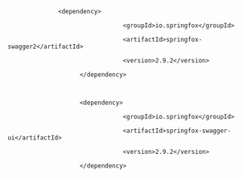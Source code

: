 
                  <dependency>

                                    <groupId>io.springfox</groupId>

                                    <artifactId>springfox-swagger2</artifactId>

                                    <version>2.9.2</version>

                        </dependency>

                        

                        <dependency>

                                    <groupId>io.springfox</groupId>

                                    <artifactId>springfox-swagger-ui</artifactId>

                                    <version>2.9.2</version>

                        </dependency>


